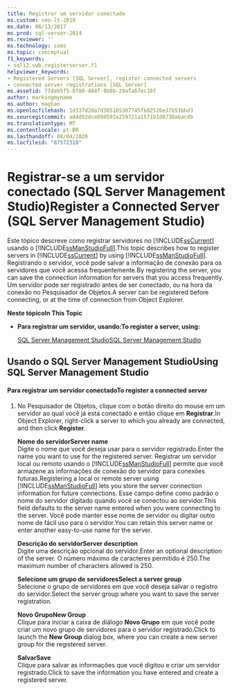 ```yaml
---
title: Registrar um servidor conectado
ms.custom: seo-lt-2019
ms.date: 06/13/2017
ms.prod: sql-server-2014
ms.reviewer: ''
ms.technology: ssms
ms.topic: conceptual
f1_keywords:
- sql12.swb.registerserver.f1
helpviewer_keywords:
- Registered Servers [SQL Server], register connected servers
- connected server registrations [SQL Server]
ms.assetid: 77deb5f5-0f80-484f-8b8b-29afa67ec18f
author: markingmyname
ms.author: maghan
ms.openlocfilehash: 1d337d2da7d305165307745fb02526e37b53bbd3
ms.sourcegitcommit: ad4d92dce894592a259721a1571b1d8736abacdb
ms.translationtype: MT
ms.contentlocale: pt-BR
ms.lasthandoff: 08/04/2020
ms.locfileid: "87572318"
---
```

# <a name="register-a-connected-server-sql-server-management-studio"></a><span data-ttu-id="54c3c-102">Registrar-se a um servidor conectado (SQL Server Management Studio)</span><span class="sxs-lookup"><span data-stu-id="54c3c-102">Register a Connected Server (SQL Server Management Studio)</span></span>
  <span data-ttu-id="54c3c-103">Este tópico descreve como registrar servidores no [!INCLUDE[ssCurrent](../../includes/sscurrent-md.md)] usando o [!INCLUDE[ssManStudioFull](../../includes/ssmanstudiofull-md.md)].</span><span class="sxs-lookup"><span data-stu-id="54c3c-103">This topic describes how to register servers in [!INCLUDE[ssCurrent](../../includes/sscurrent-md.md)] by using [!INCLUDE[ssManStudioFull](../../includes/ssmanstudiofull-md.md)].</span></span> <span data-ttu-id="54c3c-104">Registrando o servidor, você pode salvar a informação de conexão para os servidores que você acessa frequentemente.</span><span class="sxs-lookup"><span data-stu-id="54c3c-104">By registering the server, you can save the connection information for servers that you access frequently.</span></span> <span data-ttu-id="54c3c-105">Um servidor pode ser registrado antes de ser conectado, ou na hora da conexão no Pesquisador de Objetos.</span><span class="sxs-lookup"><span data-stu-id="54c3c-105">A server can be registered before connecting, or at the time of connection from Object Explorer.</span></span>  
  
 <span data-ttu-id="54c3c-106">**Neste tópico**</span><span class="sxs-lookup"><span data-stu-id="54c3c-106">**In This Topic**</span></span>  
  
-   <span data-ttu-id="54c3c-107">**Para registrar um servidor, usando:**</span><span class="sxs-lookup"><span data-stu-id="54c3c-107">**To register a server, using:**</span></span>  
  
     [<span data-ttu-id="54c3c-108">SQL Server Management Studio</span><span class="sxs-lookup"><span data-stu-id="54c3c-108">SQL Server Management Studio</span></span>](#SSMSProcedure)  
  
##  <a name="using-sql-server-management-studio"></a><a name="SSMSProcedure"></a> <span data-ttu-id="54c3c-109">Usando o SQL Server Management Studio</span><span class="sxs-lookup"><span data-stu-id="54c3c-109">Using SQL Server Management Studio</span></span>  
  
#### <a name="to-register-a-connected-server"></a><span data-ttu-id="54c3c-110">Para registrar um servidor conectado</span><span class="sxs-lookup"><span data-stu-id="54c3c-110">To register a connected server</span></span>  
  
1.  <span data-ttu-id="54c3c-111">No Pesquisador de Objetos, clique com o botão direito do mouse em um servidor ao qual você já está conectado e então clique em **Registrar**.</span><span class="sxs-lookup"><span data-stu-id="54c3c-111">In Object Explorer, right-click a server to which you already are connected, and then click **Register**.</span></span>  
  
     <span data-ttu-id="54c3c-112">**Nome do servidor**</span><span class="sxs-lookup"><span data-stu-id="54c3c-112">**Server name**</span></span>  
     <span data-ttu-id="54c3c-113">Digite o nome que você deseja usar para o servidor registrado.</span><span class="sxs-lookup"><span data-stu-id="54c3c-113">Enter the name you want to use for the registered server.</span></span> <span data-ttu-id="54c3c-114">Registrar um servidor local ou remoto usando o [!INCLUDE[ssManStudioFull](../../includes/ssmanstudiofull-md.md)] permite que você armazene as informações de conexão do servidor para conexões futuras.</span><span class="sxs-lookup"><span data-stu-id="54c3c-114">Registering a local or remote server using [!INCLUDE[ssManStudioFull](../../includes/ssmanstudiofull-md.md)] lets you store the server connection information for future connections.</span></span> <span data-ttu-id="54c3c-115">Esse campo define como padrão o nome do servidor digitado quando você se conectou ao servidor.</span><span class="sxs-lookup"><span data-stu-id="54c3c-115">This field defaults to the server name entered when you were connecting to the server.</span></span> <span data-ttu-id="54c3c-116">Você pode manter esse nome de servidor ou digitar outro nome de fácil uso para o servidor.</span><span class="sxs-lookup"><span data-stu-id="54c3c-116">You can retain this server name or enter another easy-to-use name for the server.</span></span>  
  
     <span data-ttu-id="54c3c-117">**Descrição do servidor**</span><span class="sxs-lookup"><span data-stu-id="54c3c-117">**Server description**</span></span>  
     <span data-ttu-id="54c3c-118">Digite uma descrição opcional do servidor.</span><span class="sxs-lookup"><span data-stu-id="54c3c-118">Enter an optional description of the server.</span></span> <span data-ttu-id="54c3c-119">O número máximo de caracteres permitido é 250.</span><span class="sxs-lookup"><span data-stu-id="54c3c-119">The maximum number of characters allowed is 250.</span></span>  
  
     <span data-ttu-id="54c3c-120">**Selecione um grupo de servidores**</span><span class="sxs-lookup"><span data-stu-id="54c3c-120">**Select a server group**</span></span>  
     <span data-ttu-id="54c3c-121">Selecione o grupo de servidores em que você deseja salvar o registro do servidor.</span><span class="sxs-lookup"><span data-stu-id="54c3c-121">Select the server group where you want to save the server registration.</span></span>  
  
     <span data-ttu-id="54c3c-122">**Novo Grupo**</span><span class="sxs-lookup"><span data-stu-id="54c3c-122">**New Group**</span></span>  
     <span data-ttu-id="54c3c-123">Clique para iniciar a caixa de diálogo **Novo Grupo** em que você pode criar um novo grupo de servidores para o servidor registrado.</span><span class="sxs-lookup"><span data-stu-id="54c3c-123">Click to launch the **New Group** dialog box, where you can create a new server group for the registered server.</span></span>  
  
     <span data-ttu-id="54c3c-124">**Salvar**</span><span class="sxs-lookup"><span data-stu-id="54c3c-124">**Save**</span></span>  
     <span data-ttu-id="54c3c-125">Clique para salvar as informações que você digitou e criar um servidor registrado.</span><span class="sxs-lookup"><span data-stu-id="54c3c-125">Click to save the information you have entered and create a registered server.</span></span>  
  
  
